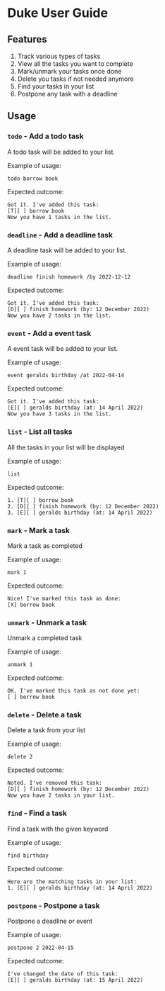 # Duke User Guide

## Features 
1. Track various types of tasks
2. View all the tasks you want to complete
3. Mark/unmark your tasks once done
4. Delete you tasks if not needed anymore
5. Find your tasks in your list 
6. Postpone any task with a deadline

## Usage

### `todo` - Add a todo task

A todo task will be added to your list.

Example of usage: 

`todo borrow book`

Expected outcome:

```
Got it. I've added this task:
[T][ ] borrow book
Now you have 1 tasks in the list.
```

### `deadline` - Add a deadline task

A deadline task will be added to your list.

Example of usage:

`deadline finish homework /by 2022-12-12 `

Expected outcome:

```
Got it. I've added this task:
[D][ ] finish homework (by: 12 December 2022)
Now you have 2 tasks in the list.
```
### `event` - Add a event task

A event task will be added to your list.

Example of usage:

`event geralds birthday /at 2022-04-14 `

Expected outcome:

```
Got it. I've added this task:
[E][ ] geralds birthday (at: 14 April 2022)
Now you have 3 tasks in the list.
```
### `list` - List all tasks

All the tasks in your list will be displayed

Example of usage:

`list`

Expected outcome:

```
1. [T][ ] borrow book
2. [D][ ] finish homework (by: 12 December 2022)
3. [E][ ] geralds birthday (at: 14 April 2022)
```
### `mark` - Mark a task

Mark a task as completed

Example of usage:

`mark 1`

Expected outcome:

```
Nice! I've marked this task as done:
[X] borrow book 
```

### `unmark` - Unmark a task

Unmark a completed task

Example of usage:

`unmark 1`

Expected outcome:

```
OK, I've marked this task as not done yet:
[ ] borrow book 
```

### `delete` - Delete a task

Delete a task from your list

Example of usage:

`delete 2`

Expected outcome:

```
Noted. I've removed this task:
[D][ ] finish homework (by: 12 December 2022)
Now you have 2 tasks in your list.
```

### `find` - Find a task

Find a task with the given keyword

Example of usage:

`find birthday`

Expected outcome:

```
Here are the matching tasks in your list:
1. [E][ ] geralds birthday (at: 14 April 2022)
```

### `postpone` - Postpone a task

Postpone a deadline or event

Example of usage:

`postpone 2 2022-04-15`

Expected outcome:

```
I've changed the date of this task:
[E][ ] geralds birthday (at: 15 April 2022)
```